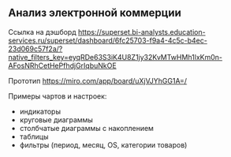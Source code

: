 ## Анализ электронной коммерции
Ссылка на дэшборд <https://superset.bi-analysts.education-services.ru/superset/dashboard/6fc25703-f9a4-4c5c-b4ec-23d069c57f2a/?native_filters_key=eyqRDe63S3iK4U8Z1jy32KvMTwHMh1lxKm0n-AFosNRhCetHePfhdjGrIqbuNkOE>

Прототип <https://miro.com/app/board/uXjVJYhGG1A=/>

Примеры чартов и настроек:
- индикаторы
- круговые диаграммы
- столбчатые диаграммы с накоплением
- таблицы
- фильтры (период, месяц, OS, категории товаров)
